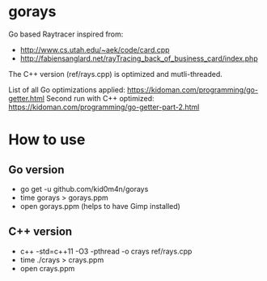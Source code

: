 gorays
===

Go based Raytracer inspired from:

* http://www.cs.utah.edu/~aek/code/card.cpp
* http://fabiensanglard.net/rayTracing_back_of_business_card/index.php

The C++ version (ref/rays.cpp) is optimized and mutli-threaded.

List of all Go optimizations applied: https://kidoman.com/programming/go-getter.html
Second run with C++ optimized: https://kidoman.com/programming/go-getter-part-2.html

How to use
===

Go version
---

* go get -u github.com/kid0m4n/gorays
* time gorays > gorays.ppm
* open gorays.ppm (helps to have Gimp installed)

C++ version
---

* c++ -std=c++11 -O3 -pthread -o crays ref/rays.cpp
* time ./crays > crays.ppm
* open crays.ppm
